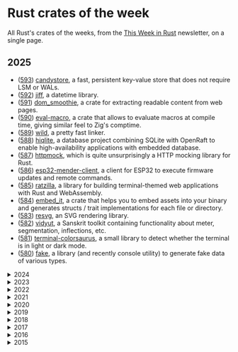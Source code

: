 # Rust crates of the week

All Rust's crates of the weeks, from the [This Week in Rust](https://this-week-in-rust.org) newsletter, on a single page.

## 2025

- ([593](https://this-week-in-rust.org/blog/2025/04/02/this-week-in-rust-593/)) [candystore](https://docs.rs/candystore/latest/candystore/), a fast, persistent key-value store that does not require LSM or WALs.
- ([592](https://this-week-in-rust.org/blog/2025/03/26/this-week-in-rust-592/)) [jiff](https://crates.io/crates/jiff), a datetime library.
- ([591](https://this-week-in-rust.org/blog/2025/03/19/this-week-in-rust-591/)) [dom_smoothie](https://github.com/niklak/dom_smoothie), a crate for extracting readable content from web pages.
- ([590](ht{tps://this-week-in-rust.org/blog/2025/03/12/this-week-in-rust-590/)) [eval-macro](https://crates.io/crates/eval-macro), a crate that allows to evaluate macros at compile time, giving similar feel to Zig's comptime.
- ([589](https://this-week-in-rust.org/blog/2025/03/05/this-week-in-rust-589/)) [wild](https://crates.io/crates/wild-linker), a pretty fast linker.
- ([588](https://this-week-in-rust.org/blog/2025/02/26/this-week-in-rust-588/)) [hiqlite](https://github.com/sebadob/hiqlite/), a database project combining SQLite with OpenRaft to enable high-availability applications with embedded database.
- ([587](https://this-week-in-rust.org/blog/2025/02/19/this-week-in-rust-587/)) [httpmock](https://crates.io/crates/httpmock), which is quite unsurprisingly a HTTP mocking library for Rust.
- ([586](https://this-week-in-rust.org/blog/2025/02/12/this-week-in-rust-586/)) [esp32-mender-client](https://github.com/virust-ai/esp32-mender-client), a client for ESP32 to execute firmware updates and remote commands.
- ([585](https://this-week-in-rust.org/blog/2025/02/05/this-week-in-rust-585/)) [ratzilla](https://github.com/orhun/ratzilla), a library for building terminal-themed web applications with Rust and WebAssembly.
- ([584](https://this-week-in-rust.org/blog/2025/01/29/this-week-in-rust-584/)) [embed_it](https://github.com/riberk/embed_it), a crate that helps you to embed assets into your binary and generates structs / trait implementations for each file or directory.
- ([583](https://this-week-in-rust.org/blog/2025/01/22/this-week-in-rust-583/)) [resvg](https://crates.io/crates/resvg), an SVG rendering library.
- ([582](https://this-week-in-rust.org/blog/2025/01/15/this-week-in-rust-582/)) [vidyut](https://github.com/ambuda-org/vidyut), a Sanskrit toolkit containing functionality about meter, segmentation, inflections, etc.
- ([581](https://this-week-in-rust.org/blog/2025/01/08/this-week-in-rust-581/)) [terminal-colorsaurus](https://crates.io/crates/terminal-colorsaurus), a small library to detect whether the terminal is in light or dark mode.
- ([580](https://this-week-in-rust.org/blog/2025/01/01/this-week-in-rust-580/)) [fake](https://crates.io/crates/fake), a library (and recently console utility) to generate fake data of various types.

<details>
  <summary>2024</summary>
4

- ([579](https://this-week-in-rust.org/blog/2024/12/25/this-week-in-rust-579/)) [OmniLED](https://github.com/llMBQll/OmniLED),  a helper to display things like time or audio volumne on a LED matrix that some peripherials (such as gaming keyboards) have.
- ([578](https://this-week-in-rust.org/blog/2024/12/18/this-week-in-rust-578/)) [cmd_lib](https://crates.io/crates/cmd_lib), a library of command-line macros and utilities to write shell-script like tasks easily in Rust.
- ([577](https://this-week-in-rust.org/blog/2024/12/11/this-week-in-rust-577/)) [include-utils](https://github.com/alekseysidorov/include-utils), a more powerful replacement for the standard library's include_str macro.
- ([576](https://this-week-in-rust.org/blog/2024/12/04/this-week-in-rust-576/)) [augurs](https://github.com/grafana/augurs), a time-series toolkit for Rust with bindings to JS & Python.
- ([575](https://this-week-in-rust.org/blog/2024/11/27/this-week-in-rust-575/)) [postcard](https://docs.rs/postcard), a battle-tested, well-documented `#[no_std]` compatible serializer/deserializer geared towards use in embedded devices.
- ([574](https://this-week-in-rust.org/blog/2024/11/20/this-week-in-rust-574/)) [fixed-slice-vec](https://crates.io/crates/fixed-slice-vec), a no-std dynamic length Vec with runtime-determined maximum capacity backed by a slice.
- ([573](https://this-week-in-rust.org/blog/2024/11/13/this-week-in-rust-573/)) [struct-split](https://github.com/wdanilo/struct-split), a proc macro to implement partial borrows.
- ([572](https://this-week-in-rust.org/blog/2024/11/06/this-week-in-rust-572/)) [wtransport](https://crates.io/crates/wtransport), an implementation of the WebTransport specification, a successor to WebSockets with many additional features. 
- ([571](https://this-week-in-rust.org/blog/2024/10/30/this-week-in-rust-571/)) [tower-http-client](https://github.com/alekseysidorov/tower-http-client), a library of middlewares and various utilities for HTTP-clients.
- ([570](https://this-week-in-rust.org/blog/2024/10/23/this-week-in-rust-570/)) [trait-gen](https://crates.io/crates/trait-gen), an attribute macro to generate the trait implementations for several types without needing custom declarative macros, code repetition, or blanket implementations.
- ([569](https://this-week-in-rust.org/blog/2024/10/16/this-week-in-rust-569/)) [bacon](https://dystroy.org/bacon), a terminal application to run your cargo tasks on change in background.
- ([568](https://this-week-in-rust.org/blog/2024/10/09/this-week-in-rust-568/)) [float8](https://crates.io/crates/float8), an 8-bit float implementation.
- ([567](https://this-week-in-rust.org/blog/2024/10/02/this-week-in-rust-567/)) [binsider](https://binsider.dev/), a terminal UI tool for analyzing binary files.
- ([566](https://this-week-in-rust.org/blog/2024/09/25/this-week-in-rust-566/)) [perpetual](https://github.com/perpetual-ml/perpetual), a self-generalizing gradient boosting implementation.
- ([565](https://this-week-in-rust.org/blog/2024/09/18/this-week-in-rust-565/)) [lepton-jpeg-rust](https://github.com/microsoft/lepton_jpeg_rust), Microsoft's port of Dropbox' lepton space-saving JPEG compressor library to Rust.
- ([564](https://this-week-in-rust.org/blog/2024/09/11/this-week-in-rust-564/)) [cargo-override](https://github.com/eopb/cargo-override/), a cargo plugin for quick overriding of dependencies.
- ([563](https://this-week-in-rust.org/blog/2024/09/04/this-week-in-rust-563/)) [vimania-uri-rs](https://github.com/sysid/vimania-uri-rs), a VIM plugin for file and URI handling.
- ([562](https://this-week-in-rust.org/blog/2024/08/28/this-week-in-rust-562/)) [wtx](https://github.com/c410-f3r/wtx), a batteries-included web application framework.
- ([561](https://this-week-in-rust.org/blog/2024/08/21/this-week-in-rust-561/)) [discret](https://github.com/discretlib/discret), a graphQL-based peer-to-peer implementation library.
- ([560](https://this-week-in-rust.org/blog/2024/08/14/this-week-in-rust-560/)) [rencfs](https://github.com/radumarias/rencfs), a FUSE-based encrypted filesystem for Linux.
- ([559](https://this-week-in-rust.org/blog/2024/08/07/this-week-in-rust-559/)) [WhenFS](https://github.com/lvkv/whenfs), a FUSE filesystem that misuses your google calendar as storage. And yes, your schedule will look as packed as mine once you store one or two files in there.
- ([558](https://this-week-in-rust.org/blog/2024/07/31/this-week-in-rust-558/)) [static-keys](https://crates.io/crates/static-keys),  a nightly-only mechanism to speed up checks of rarely changed features and [bon](https://elastio.github.io/bon/docs/guide/overview), yet another crate to autogenerate builders from functions, methods and structs.
- ([557](https://this-week-in-rust.org/blog/2024/07/24/this-week-in-rust-557/)) [diatomic-waker](https://crates.io/crates/diatomic-waker), a spinlock-less library for async task wakeup.
- ([556](https://this-week-in-rust.org/blog/2024/07/17/this-week-in-rust-556/)) [cargo-wizard](https://github.com/Kobzol/cargo-wizard), a cargo subcommand that applies profile and config templates to your Cargo project to configure it for maximum performance, fast compile times or minimal binary size.
- ([555](https://this-week-in-rust.org/blog/2024/07/10/this-week-in-rust-555/)) [derive_deflty](https://docs.rs/derive-deftly/latest/derive_deftly/), a proc macro to create derive macros from declarative code.
- ([554](https://this-week-in-rust.org/blog/2024/07/03/this-week-in-rust-554/)) [asak](https://github.com/chaosprint/asak), a terminal-based audio recording/playback TUI.
- ([553](https://this-week-in-rust.org/blog/2024/06/26/this-week-in-rust-553/)) [cargo-binstall](https://github.com/cargo-bins/cargo-binstall), a cargo subcommand to install crates from binaries out of their github releases.
- ([552](https://this-week-in-rust.org/blog/2024/06/19/this-week-in-rust-552/)) [yazi](https://yazi-rs.github.io/), a blazing fast terminal file manager based on async I/O.
- ([551](https://this-week-in-rust.org/blog/2024/06/12/this-week-in-rust-551/)) [hydra](https://github.com/dtzxporter/hydra), an actor framework inspired by Erlang/Elixir.
- ([550](https://this-week-in-rust.org/blog/2024/06/05/this-week-in-rust-550/)) [layoutparser-ort](https://docs.rs/layoutparser-ort), a simplified port of LayoutParser for ML-based document layout element detection.
- ([549](https://this-week-in-rust.org/blog/2024/05/29/this-week-in-rust-549/)) [pulso](https://github.com/guapodero/pulso), a simple metrics collector for TCP/IP.
- ([548](https://this-week-in-rust.org/blog/2024/05/22/this-week-in-rust-548/)) [ralertsinua](https://github.com/voiceapiai/ralertsinua), a text user interface for getting information about Russian air raids in Ukraine.
- ([547](https://this-week-in-rust.org/blog/2024/05/15/this-week-in-rust-547/)) [stated-scope-guard](https://crates.io/crates/stated-scope-guard), a library supporting a more flexible RAII pattern for stated resouce management.
- ([546](https://this-week-in-rust.org/blog/2024/05/08/this-week-in-rust-546/)) [derive_more](https://docs.rs/derive_more), for deriving a whole lot of traits. 
- ([545](https://this-week-in-rust.org/blog/2024/05/01/this-week-in-rust-545/)) [efs](https://codeberg.org/RatCornu/efs), a no-std ext2 filesystem implementation with plans to add other file systems in the future. 
- ([544](https://this-week-in-rust.org/blog/2024/04/24/this-week-in-rust-544/)) [scandir](https://crates.io/crates/scandir), a high-performance file tree scanner.
- ([543](https://this-week-in-rust.org/blog/2024/04/17/this-week-in-rust-543/)) [venndb](https://crates.io/crates/venndb), an append-only memory DB whose tables can be build via a derive macro.
- ([542](https://this-week-in-rust.org/blog/2024/04/10/this-week-in-rust-542/)) [archspec-rs](https://github.com/prefix-dev/archspec-rs), a library to track system architecture aspects.
- ([541](https://this-week-in-rust.org/blog/2024/04/03/this-week-in-rust-541/)) [cargo-unfmt](https://crates.io/crates/cargo-unfmt), a formatter that formats your code into block-justified text, which sacrifices some readability for esthetics.
- ([540](https://this-week-in-rust.org/blog/2024/03/27/this-week-in-rust-540/)) [coffee-break](https://github.com/radekvit/coffee_break), the premier crate for those who think Rust compile times are too fast.
- ([539](https://this-week-in-rust.org/blog/2024/03/20/this-week-in-rust-539/)) [heck](https://docs.rs/heck), a `no_std` crate to perform case conversions.
- ([538](https://this-week-in-rust.org/blog/2024/03/13/this-week-in-rust-538/)) [biscotti](https://github.com/LukeMathWalker/biscotti), an opinionated library to deal with HTTP cookies on the server side.
- ([537](https://this-week-in-rust.org/blog/2024/03/06/this-week-in-rust-537/)) [srgn](https://github.com/alexpovel/srgn), a mix of tr, sed, rip-grep and tree-sitter.
- ([536](https://this-week-in-rust.org/blog/2024/02/28/this-week-in-rust-536/)) [web-audio-api-rs](https://github.com/orottier/web-audio-api-rs), a Rust implementation of the Web Audio API for use outside the browser.
- ([535](https://this-week-in-rust.org/blog/2024/02/21/this-week-in-rust-535/)) [kind](https://github.com/wingbackapp/kind/), a helper crate for typed UUIDs.
- ([534](https://this-week-in-rust.org/blog/2024/02/14/this-week-in-rust-534/)) [microflow](https://github.com/matteocarnelos/microflow-rs), a robust and efficient TinyML inference engine for embedded systems.
- ([533](https://this-week-in-rust.org/blog/2024/02/07/this-week-in-rust-533/)) [embedded-cli-rs](https://github.com/funbiscuit/embedded-cli-rs), a library that makes it easy to create CLIs on embedded devices.
- ([532](https://this-week-in-rust.org/blog/2024/01/31/this-week-in-rust-532/)) [Apache Iceberg Rust](https://github.com/apache/iceberg-rust/), a Rust implementation of a table format for huge analytic datasets.
- ([531](https://this-week-in-rust.org/blog/2024/01/24/this-week-in-rust-531/)) [apistos](https://github.com/netwo-io/apistos), an OpenAPI documentation tool.
- ([530](https://this-week-in-rust.org/blog/2024/01/17/this-week-in-rust-530/)) [fish](https://github.com/fish-shell/fish-shell), a friendly interactive shell that used to be written in C++, but was recently rewritten in Rust (though admittedly they'll have to do some work until it hits your distro's repos).
- ([529](https://this-week-in-rust.org/blog/2024/01/10/this-week-in-rust-529/)) [named-sem](https://crates.io/crates/named-sem), a wrapper library for named semaphores on Linux & Windows.
- ([528](https://this-week-in-rust.org/blog/2024/01/03/this-week-in-rust-528/)) [fast_pool](https://crates.io/crates/fast_pool), a fast async pool based on the flume channel crate.
</details>

<details>
  <summary>2023</summary>

- ([527](https://this-week-in-rust.org/blog/2023/12/27/this-week-in-rust-527/)) [rouille](https://crates.io/crates/rouille), a small synchronous web framework.
- ([526](https://this-week-in-rust.org/blog/2023/12/20/this-week-in-rust-526/)) [constcat](https://crates.io/crates/constcat), a `std::concat!`-replacement with support for const variables and expressions.
- ([525](https://this-week-in-rust.org/blog/2023/12/13/this-week-in-rust-525/)) [io-adapters](https://github.com/SUPERCILEX/io-adapters), lets you convert between different writeable APIs (`io` vs. `fmt`).
- ([524](https://this-week-in-rust.org/blog/2023/12/06/this-week-in-rust-524/)) [symbols](https://crates.io/crates/symbols), a utility to quickly create proc-macros to solidify database tables into enums enabling compile time foreign key checks.
- ([523](https://this-week-in-rust.org/blog/2023/11/29/this-week-in-rust-523/)) [tokio-graceful](https://docs.rs/tokio-graceful), a library for graceful shutdown of tokio-based async servers.
- ([522](https://this-week-in-rust.org/blog/2023/11/22/this-week-in-rust-522/)) [rocket](https://rocket.rs/), an opinionated web framework that aims to be really ergonomic while still being fast.
- ([521](https://this-week-in-rust.org/blog/2023/11/15/this-week-in-rust-521/)) [cargo-msrv](https://github.com/foresterre/cargo-msrv), a cargo subcommand to find out the Minimum Supported Rust Version (MSRV) of your crate.
- ([520](https://this-week-in-rust.org/blog/2023/11/08/this-week-in-rust-520/)) [floem](https://github.com/lapce/floem), a native Rust UI library with fine-grained reactivity.
- ([519](https://this-week-in-rust.org/blog/2023/11/01/this-week-in-rust-519/)) [silkenweb](https://crates.io/crates/silkenweb), a library for building web apps with fine-grained reactivity and a clean separation of logic and UI.
- ([518](https://this-week-in-rust.org/blog/2023/10/25/this-week-in-rust-518/)) [cargo-show-asm](https://lib.rs/crates/cargo-show-asm),  a cargo subcommand to show the optimized assembly of any function.
- ([517](https://this-week-in-rust.org/blog/2023/10/18/this-week-in-rust-517/)) [rinf](https://github.com/cunarist/rinf), a library to write Rust in Flutter.
- ([516](https://this-week-in-rust.org/blog/2023/10/11/this-week-in-rust-516/)) [yarer](https://crates.io/crates/yarer), a library and command-line tool to evaluate mathematical expressions.
- ([515](https://this-week-in-rust.org/blog/2023/10/04/this-week-in-rust-515/)) [loole](https://github.com/mahdi-shojaee/loole),  another multiple-producer multiple-consumer channel.
- ([514](https://this-week-in-rust.org/blog/2023/09/27/this-week-in-rust-514/)) [async_fn_traits](https://docs.rs/async_fn_traits), a crate with async function traits to enable using higher ranked trait bounds in async functions.
- ([513](https://this-week-in-rust.org/blog/2023/09/20/this-week-in-rust-513/)) [RustQuant](https://github.com/avhz/RustQuant), a crate for quantitative finance. 
- ([512](https://this-week-in-rust.org/blog/2023/09/13/this-week-in-rust-512/)) [rs-env](https://github.com/sysid/rs-env), a hierarchical environmant variable manager.
- ([511](https://this-week-in-rust.org/blog/2023/09/06/this-week-in-rust-511/)) [str0m](https://github.com/algesten/str0m), a synchronous sans-IO WebRTC implementation.
- ([510](https://this-week-in-rust.org/blog/2023/08/30/this-week-in-rust-510/)) [dprint](https://github.com/dprint/dprint), a fast code formatter that formats Markdown, TypeScript, JavaScript, JSON, TOML and many other types natively via Wasm plugins.
- ([509](https://this-week-in-rust.org/blog/2023/08/23/this-week-in-rust-509/)) [document-features](https://github.com/slint-ui/document-features), to extract documentation for the feature flags from comments in Cargo.toml.
- ([508](https://this-week-in-rust.org/blog/2023/08/16/this-week-in-rust-508/)) [agree](https://crates.io/crates/agree), a command-line tool implementing Shamir's Secret Sharing. 
- ([507](https://this-week-in-rust.org/blog/2023/08/09/this-week-in-rust-507/)) [deep_causality](https://github.com/deepcausality-rs/deep_causality), a hyper-geometric computational causality library.
- ([506](https://this-week-in-rust.org/blog/2023/08/02/this-week-in-rust-506/)) [allocator-api2](https://docs.rs/allocator-api2), a forward-compatibility shim to use the nightly allocator API on stable Rust.
- ([505](https://this-week-in-rust.org/blog/2023/07/26/this-week-in-rust-505/)) [tower-async](https://github.com/plabayo/tower-async), a currently nightly-only async library to build network servers, based on [tower](https://docs.rs/tower).
- ([504](https://this-week-in-rust.org/blog/2023/07/19/this-week-in-rust-504/)) [ratatui](https://docs.rs/ratatui), to build rich terminal user interfaces and dashboards.
- ([503](https://this-week-in-rust.org/blog/2023/07/12/this-week-in-rust-503/)) [dusk](https://dystroy.org/dysk/), a nice `df` like utility to display the fill level of your disks.
- ([502](https://this-week-in-rust.org/blog/2023/07/05/this-week-in-rust-502/)) [rustypaste](https://github.com/orhun/rustypaste), a minimal file upload/pastebin service.
- ([501](https://this-week-in-rust.org/blog/2023/06/28/this-week-in-rust-501/)) [Parsel](https://docs.rs/parsel), an easy to use parser generator.
- ([500](https://this-week-in-rust.org/blog/2023/06/21/this-week-in-rust-500/)) [release-plz](https://github.com/MarcoIeni/release-plz), a crate to automate changelog generation, GitHub/Gitea release tagging, publishing on [crates.io](https://crates.io) and bumping the version.
- ([499](https://this-week-in-rust.org/blog/2023/06/14/this-week-in-rust-499/)) [mailtutan](https://github.com/mailtutan/mailtutan), a simulating SMTP server.
- ([498](https://this-week-in-rust.org/blog/2023/06/07/this-week-in-rust-498/)) [kanata](https://github.com/jtroo/kanata), a keyboard remapper for Linux and Windows. 
- ([497](https://this-week-in-rust.org/blog/2023/05/31/this-week-in-rust-497/)) [progenitor](https://github.com/oxidecomputer/progenitor), an OpenAPI client generator with support for strongly typed mock tests.
- ([496](https://this-week-in-rust.org/blog/2023/05/24/this-week-in-rust-496/)) [whichlang](https://github.com/quickwit-oss/whichlang), a fast no-dependencies OSS natural language detector.
- ([495](https://this-week-in-rust.org/blog/2023/05/17/this-week-in-rust-495/)) [Qdrant](https://github.com/qdrant/qdrant), an open source production ready vector database/similarity search engine written in Rust.
- ([494](https://this-week-in-rust.org/blog/2023/05/10/this-week-in-rust-494/)) [dlhn](https://crates.io/crates/dlhn), a serde-compatible serialization format geared for performance.
- ([493](https://this-week-in-rust.org/blog/2023/05/03/this-week-in-rust-493/)) [script-macro](https://github.com/untitaker/script-macro), an experimental way of writing simple proc-macros inline.
- ([492](https://this-week-in-rust.org/blog/2023/04/26/this-week-in-rust-492/)) [system-deps](https://crates.io/crates/system-deps), a crate that will compile your pkg-config-based dependencies for you.
- ([491](https://this-week-in-rust.org/blog/2023/04/19/this-week-in-rust-491/)) [onlyerror](https://crates.io/crates/onlyerror), a `#[derive(Error)]` macro with support for `no_std` on nightly compilers.
- ([490](https://this-week-in-rust.org/blog/2023/04/12/this-week-in-rust-490/)) [spacedisplay](https://github.com/funbiscuit/spacedisplay-rs), a small terminal app for analyzing used disk space.
- ([489](https://this-week-in-rust.org/blog/2023/04/05/this-week-in-rust-489/)) [keshvar](https://github.com/pouriya/keshvar), a library providing a host of information on every country.
- ([488](https://this-week-in-rust.org/blog/2023/03/29/this-week-in-rust-488/)) [typst](https://github.com/typst/typst), a modern LaTeX replacement.
- ([487](https://this-week-in-rust.org/blog/2023/03/22/this-week-in-rust-487/)) [Speedy2D](https://github.com/QuantumBadger/Speedy2D), offering cross-platform Hardware-accelerated drawing of shapes, images, and text, with an easy to use API.
- ([486](https://this-week-in-rust.org/blog/2023/03/15/this-week-in-rust-486/)) [duplicate](https://docs.rs/duplicate), a proc macro crate for easy parametric code duplication.
- ([485](https://this-week-in-rust.org/blog/2023/03/08/this-week-in-rust-485/)) [man-in-the-middle-proxy](https://github.com/emanuele-em/man-in-the-middle-proxy).
- ([484](https://this-week-in-rust.org/blog/2023/03/01/this-week-in-rust-484/)) [goku](https://github.com/jcaromiq/goku/), a HTTP load tester.
- ([483](https://this-week-in-rust.org/blog/2023/02/22/this-week-in-rust-483/)) [darkbird](https://github.com/Rustixir/darkbird), a high-concurrency real-time in-memory database (darkbird again???? wtf!).
- ([482](https://this-week-in-rust.org/blog/2023/02/15/this-week-in-rust-482/)) [bkmr](https://github.com/sysid/bkmr), a fast CLI bookmark manager and launcher.
- ([481](https://this-week-in-rust.org/blog/2023/02/08/this-week-in-rust-481/)) [envious](https://github.com/TheNeikos/envious), a serde-based deserializer from environment variables.
- ([480](https://this-week-in-rust.org/blog/2023/02/01/this-week-in-rust-480/)) [symphonia](https://lib.rs/crates/symphonia), a collection of pure-Rust audio decoders for many common formats.
- ([479](https://this-week-in-rust.org/blog/2023/01/25/this-week-in-rust-479/)) [darkbird](https://github.com/Rustixir/darkbird), a mnesia-inspired high concurrency, real time, in-memory storage library.
- ([478](https://this-week-in-rust.org/blog/2023/01/18/this-week-in-rust-478/)) [syntactic-for](https://crates.io/crates/syntactic-for), a syntactic "for" loop Rust macro.
- ([477](https://this-week-in-rust.org/blog/2023/01/11/this-week-in-rust-477/)) [schnellru](https://crates.io/crates/schnellru), contains a fast and flexible LRU map.
- ([476](https://this-week-in-rust.org/blog/2023/01/04/this-week-in-rust-476/)) [Sniffnet](https://github.com/GyulyVGC/sniffnet), a cross-platform GUI application to analyze your network traffic.
</details>

<details>
  <summary>2022</summary>

- ([475](https://this-week-in-rust.org/blog/2022/12/28/this-week-in-rust-475/)) [scraper](https://crates.io/crates/scraper), a crate for HTML parsing and querying with CSS selectors.
- ([474](https://this-week-in-rust.org/blog/2022/12/21/this-week-in-rust-474/)) [dhat](https://docs.rs/dhat), a crate providing DHAT-like allocation profiling capabilities.
- ([473](https://this-week-in-rust.org/blog/2022/12/14/this-week-in-rust-473/)) [lazy_format](https://docs.rs/lazy_format), a lazy version of format! for more efficient composed string formatting operations.
- ([472](https://this-week-in-rust.org/blog/2022/12/07/this-week-in-rust-472/)) [zeroize](https://crates.io/crates/zeroize), to securely clear secrets from memory either manually or on drop, with both methods for your types being but one `#[derive]` away.
- ([471](https://this-week-in-rust.org/blog/2022/11/30/this-week-in-rust-471/)) [code-radio-cli](https://github.com/JasonWei512/code-radio-cli), a command line interface for listening to freeCodeCamp's Code Radio music stream.
- ([470](https://this-week-in-rust.org/blog/2022/11/23/this-week-in-rust-470/)) [graph](https://crates.io/crates/graph), a collection of high-performance graph algorithms.
- ([469](https://this-week-in-rust.org/blog/2022/11/16/this-week-in-rust-469/)) [lngcnv](https://crates.io/crates/lngcnv), a linguistic command line tool.
- ([468](https://this-week-in-rust.org/blog/2022/11/09/this-week-in-rust-468/)) [enum_delegate](https://crates.io/crates/enum_delegate), a crate to replace dynamic dispatch with enum dispatch.
- ([467](https://this-week-in-rust.org/blog/2022/11/02/this-week-in-rust-467/)) [type_description](https://crates.io/crates/type_description), to make types discoverable for users by explaining them in a way that a user can understand without knowing implementation details.
- ([466](https://this-week-in-rust.org/blog/2022/10/26/this-week-in-rust-466/)) [humantime](https://lib.rs/crates/humantime), a parser and formatter for `std::time::{Duration, SystemTime}`.
- ([465](https://this-week-in-rust.org/blog/2022/10/19/this-week-in-rust-465/)) [HyperQueue](https://github.com/It4innovations/hyperqueue), a runtime for ergonomic execution of programs on a distributed cluster.
- ([464](https://this-week-in-rust.org/blog/2022/10/12/this-week-in-rust-464/)) [pci-driver](https://crates.io/crates/pci-driver), to develop user-space PCI(e) linux drivers.
- ([463](https://this-week-in-rust.org/blog/2022/10/05/this-week-in-rust-463/)) [humansize](https://lib.rs/crates/humansize), a size formatting crate.
- ([462](https://this-week-in-rust.org/blog/2022/09/28/this-week-in-rust-462/)) [serde-transcode](https://docs.rs/serde-transcode), to efficiently convert between various serde-supporting formats.
- ([461](https://this-week-in-rust.org/blog/2022/09/21/this-week-in-rust-461/)) [match_deref](https://crates.io/crates/match_deref), a macro crate to implement deref patterns on stable Rust.
- ([460](https://this-week-in-rust.org/blog/2022/09/14/this-week-in-rust-460/)) [bstr](https://lib.rs/crates/bstr), a fast and featureful byte-string library.
- ([459](https://this-week-in-rust.org/blog/2022/09/07/this-week-in-rust-459/)) [sql-query-builder](https://crates.io/crates/sql_query_builder), a library to write SQL queries in a simple and composable way.
- ([458](https://this-week-in-rust.org/blog/2022/08/31/this-week-in-rust-458/)) [bytehound](https://github.com/koute/bytehound), a memory profiler for Rust.
- ([457](https://this-week-in-rust.org/blog/2022/08/24/this-week-in-rust-457/)) [sass-embedded](https://crates.io/crates/sass-embedded), a library to communicate with Embedded Dart Sass.
- ([456](https://this-week-in-rust.org/blog/2022/08/17/this-week-in-rust-456/)) [cargo-pgo](https://github.com/Kobzol/cargo-pgo), a cargo subcommand to compile your code with profile-guided optimization and [BOLT](https://github.com/llvm/llvm-project/tree/main/bolt#readme) for good measure.
- ([455](https://this-week-in-rust.org/blog/2022/08/10/this-week-in-rust-455/)) [fang](https://github.com/ayrat555/fang), an async background processing crate.
- ([454](https://this-week-in-rust.org/blog/2022/08/03/this-week-in-rust-454/)) [lending-iterator](https://lib.rs/crates/lending-iterator), a type similar to `std::iter::Iterator`, but with some type trickery that allows it to `.windows_mut(_)` safely.
- ([453](https://this-week-in-rust.org/blog/2022/07/27/this-week-in-rust-453/)) [cargo-semver-checks](https://crates.io/crates/cargo-semver-checks), a CI-friendly tool to check your library's API.
- ([452](https://this-week-in-rust.org/blog/2022/07/20/this-week-in-rust-452/)) [bnum](https://crates.io/crates/bnum), a library of arbitrarily sized fixed-size numerals.
- ([451](https://this-week-in-rust.org/blog/2022/07/13/this-week-in-rust-451/)) [shame](https://github.com/RayMarch/shame), a shader EDSL for writing render and compute pipelines. 
- ([450](https://this-week-in-rust.org/blog/2022/07/06/this-week-in-rust-450/)) [coprosize](https://crates.io/crates/coprosize), a program to aiding the study of dinosaur dung.
- ([449](https://this-week-in-rust.org/blog/2022/06/29/this-week-in-rust-449/)) [cap-std](https://github.com/bytecodealliance/cap-std), a std-replacement that introduces capabilities to facilitate defense-in-depth sandboxing.
- ([448](https://this-week-in-rust.org/blog/2022/06/22/this-week-in-rust-448/)) [error_stack](https://docs.rs/error-stack/latest/error_stack/), a currently nightly-only error handling library that optimizes for ease of use while allowing to add arbitrary context data to errors..
- ([447](https://this-week-in-rust.org/blog/2022/06/15/this-week-in-rust-447/)) [dxf-rs](https://github.com/IxMilia/dxf-rs), a library to parse AutoCAD files.
- ([446](https://this-week-in-rust.org/blog/2022/06/08/this-week-in-rust-446/)) [osmpbf](https://lib.rs/crates/osmpbf), an OpenStreetMap pbf-file reader.
- ([445](https://this-week-in-rust.org/blog/2022/06/01/this-week-in-rust-445/)) [pgfplots](https://github.com/DJDuque/pgfplots), a crate to generate publication-quality figures (with or without LaTeX).
- ([444](https://this-week-in-rust.org/blog/2022/05/25/this-week-in-rust-444/)) [rustdoc-types](https://docs.rs/rustdoc-types), a crate with types to deserialize Rustdoc's JSON output.
- ([443](https://this-week-in-rust.org/blog/2022/05/18/this-week-in-rust-443/)) [cargo-supply-chain](https://crates.io/crates/cargo-supply-chain), a cargo subcommand to gather author, contributor and publisher data on crates in your dependency graph.
- ([442](https://this-week-in-rust.org/blog/2022/05/11/this-week-in-rust-442/)) [enum_dispatch](https://crates.io/crates/enum_dispatch), a proc-macro-attribute to replace dynamic dispatch with enum dispatch to gain performance.
- ([441](https://this-week-in-rust.org/blog/2022/05/04/this-week-in-rust-441/)) [shuttle](https://shuttle.rs/), a declarative deployment solution for and at your service.
- ([440](https://this-week-in-rust.org/blog/2022/04/27/this-week-in-rust-440/)) [czkawka](https://github.com/qarmin/czkawka), a GTK-based duplicate finder.
- ([439](https://this-week-in-rust.org/blog/2022/04/20/this-week-in-rust-439/)) [ttrpc](https://github.com/containerd/ttrpc-rust), a GRPC-like protocol implementation for memory-constrained environments.
- ([438](https://this-week-in-rust.org/blog/2022/04/13/this-week-in-rust-438/)) [hifitime](https://github.com/nyx-space/hifitime), a high fidelity time management library.
- ([437](https://this-week-in-rust.org/blog/2022/04/06/this-week-in-rust-437/)) [bet](https://github.com/Canop/bet), a library of binary expression trees.
- ([436](https://this-week-in-rust.org/blog/2022/03/30/this-week-in-rust-436/)) [lapce](https://lapce.dev/), a lightning-fast powerful code editor.
- ([435](https://this-week-in-rust.org/blog/2022/03/23/this-week-in-rust-435/)) [heph](https://docs.rs/heph), an event-driven, non-blocking I/O, share-nothing actor framework.
- ([434](https://this-week-in-rust.org/blog/2022/03/16/this-week-in-rust-434/)) [noline](https://crates.io/crates/noline), a small no-std compatible readline-like line editor.
- ([433](https://this-week-in-rust.org/blog/2022/03/09/this-week-in-rust-433/)) [cfb](https://crates.io/crates/cfb) to read/write Compound File Binary (structured storage) files.
- ([432](https://this-week-in-rust.org/blog/2022/03/02/this-week-in-rust-432/)) [prae](https://github.com/teenjuna/prae), a crate with macros to define types with inbuilt invariants.
- ([431](https://this-week-in-rust.org/blog/2022/02/23/this-week-in-rust-431/)) [cargo-nextest](https://nexte.st/), a fast test runner.
- ([430](https://this-week-in-rust.org/blog/2022/02/16/this-week-in-rust-430/)) [assay](https://lib.rs/crates/assay), a test macro that puts each test in its own process and filesystem. 
- ([429](https://this-week-in-rust.org/blog/2022/02/09/this-week-in-rust-429/)) [document-features](https://crates.io/crates/document-features), a small proc macro to parse your `Cargo.toml` and generate docs for your features.
- ([428](https://this-week-in-rust.org/blog/2022/02/02/this-week-in-rust-428/)) [update-informer](https://github.com/mgrachev/update-informer), a library to embed an update check into your CLI project and [blake3](https://crates.io/crates/blake3), a fast cryptographic hash function.
- ([427](https://this-week-in-rust.org/blog/2022/01/26/this-week-in-rust-427/)) [html5gum](https://github.com/untitaker/html5gum), a WHATWG HTML spec-compliant HTML5 tokenizer.
- ([426](https://this-week-in-rust.org/blog/2022/01/19/this-week-in-rust-426/)) [cargo-release](https://crates.io/crates/cargo-release), a cargo subcommand that makes every crate release a breeze.
- ([425](https://this-week-in-rust.org/blog/2022/01/12/this-week-in-rust-425/)) [rustix](https://github.com/bytecodealliance/rustix), with safe bindings to POSIX-ish syscalls.
- ([424](https://this-week-in-rust.org/blog/2022/01/05/this-week-in-rust-424/)) [fltk-rs](https://crates.io/crates/fltk), with bindings to the [FLTK](https://github.com/fltk/fltk) GUI toolkit.
</details>

<details>
  <summary>2021</summary>
  
  
- ([423](https://this-week-in-rust.org/blog/2021/12/29/this-week-in-rust-423/)) [zoxide](https://github.com/ajeetdsouza/zoxide), a smarter `cd` command.
- ([422](https://this-week-in-rust.org/blog/2021/12/22/this-week-in-rust-422/)) [kajiya](https://github.com/EmbarkStudios/kajiya), an experimental real-time global illumination renderer made with Rust and Vulkan.
- ([421](https://this-week-in-rust.org/blog/2021/12/15/this-week-in-rust-421/)) [efg](https://crates.io/crates/efg), a proc macro to allow boolean expression like syntax for `#[cfg]`s.
- ([420](https://this-week-in-rust.org/blog/2021/12/08/this-week-in-rust-420/)) [tap](https://crates.io/crates/tap), a library with extension traits to provide suffix-position pipeline behavior.
- ([419](https://this-week-in-rust.org/blog/2021/12/01/this-week-in-rust-419/)) [poem-openapi](https://crates.io/crates/poem-openapi), a framework to implement OpenAPI services.
- ([418](https://this-week-in-rust.org/blog/2021/11/24/this-week-in-rust-418/)) [rustc_codegen_nvvm](https://crates.io/crates/rustc_codegen_nvvm), a rustc codegen backend that targets NVIDIA's libnvvm CUDA library.
- ([417](https://this-week-in-rust.org/blog/2021/11/17/this-week-in-rust-417/)) [starship](https://github.com/starship/starship), a fast featureful customizable UNIX terminal prompt.
- ([416](https://this-week-in-rust.org/blog/2021/11/10/this-week-in-rust-416/)) [chumsky](https://github.com/zesterer/chumsky), a friendly parser combinator crate.
- ([415](https://this-week-in-rust.org/blog/2021/11/03/this-week-in-rust-415/)) [roogle](https://github.com/hkmatsumoto/roogle), a type-based Rust API search engine inspired by Haskell's Hoogle.
- ([414](https://this-week-in-rust.org/blog/2021/10/27/this-week-in-rust-414/)) [cargo-crev](https://web.crev.dev/rust-reviews/), a tool to distribute security review of the crates we all depend on.
- ([413](https://this-week-in-rust.org/blog/2021/10/20/this-week-in-rust-413/)) [serde_with](https://docs.rs/serde_with), helper macros to ease implementing serde traits for your types.
- ([412](https://this-week-in-rust.org/blog/2021/10/13/this-week-in-rust-412/)) [flutter_rust_bridge](https://github.com/fzyzcjy/flutter_rust_bridge), a memory-safe binding generator for Flutter/Dart ↔ Rust.
- ([411](https://this-week-in-rust.org/blog/2021/10/06/this-week-in-rust-411/)) [pubgrub](https://crates.io/crates/pubgrub), a Rust implementation of the state of the art version solving algorithm.
- ([410](https://this-week-in-rust.org/blog/2021/09/29/this-week-in-rust-410/)) [miette](https://crates.io/crates/miette), a library for error handling that is beautiful both in code and output.
- ([409](https://this-week-in-rust.org/blog/2021/09/22/this-week-in-rust-409/)) [flowistry](https://github.com/willcrichton/flowistry), a VS code extension to visualize data flow in Rust code.
- ([408](https://this-week-in-rust.org/blog/2021/09/15/this-week-in-rust-408/)) [qcell](https://github.com/uazu/qcell), with a type that works like a compile-time `RefCell`. 
- ([407](https://this-week-in-rust.org/blog/2021/09/08/this-week-in-rust-407/)) [gradient](https://github.com/mazznoer/gradient-rs), a command line tool to extract gradients from SVG, display and manipulate them.
- ([406](https://this-week-in-rust.org/blog/2021/09/01/this-week-in-rust-406/)) [cargo-llvm-cov](https://github.com/taiki-e/cargo-llvm-cov), a cargo subcommand for LLVM-based code coverage.
- ([405](https://this-week-in-rust.org/blog/2021/08/25/this-week-in-rust-405/)) [kube-leader-election](https://github.com/hendrikmaus/kube-leader-election), a crate to implement leader election for Kubernetes workloads.
- ([404](https://this-week-in-rust.org/blog/2021/08/18/this-week-in-rust-404/)) [synth](https://github.com/getsynth/synth), a declarative test data generator written in Rust.
- ([403](https://this-week-in-rust.org/blog/2021/08/10/this-week-in-rust-403/)) [ockam](https://crates.io/crates/ockam), a crate to implement transport-agnostic end-to-end encryption for the rest of us.
- ([402](https://this-week-in-rust.org/blog/2021/08/04/this-week-in-rust-402/)) [sycamore](https://crates.io/crates/sycamore), for making web applications using WebAssembly. 
- ([401](https://this-week-in-rust.org/blog/2021/07/28/this-week-in-rust-401/)) [loadstone](https://crates.io/crates/loadstone), a bare-metal bootloader for embedded systems.
- ([400](https://this-week-in-rust.org/blog/2021/07/21/this-week-in-rust-400/)) [dylint](https://github.com/trailofbits/dylint), a tool for running Rust lints from dynamic libraries. 
- ([399](https://this-week-in-rust.org/blog/2021/07/14/this-week-in-rust-399/)) [endbasic](https://www.endbasic.dev/), an emulator friendly DOS / BASIC environment running on small hardware and the web.
- ([398](https://this-week-in-rust.org/blog/2021/07/07/this-week-in-rust-398/)) [css-inline](https://github.com/Stranger6667/css-inline), to inline CSS into `style` tags.
- ([397](https://this-week-in-rust.org/blog/2021/06/30/this-week-in-rust-397/)) [hypergraph](https://github.com/yamafaktory/hypergraph), graph data structure implementation where edges can join arbitrary numbers of vertices.
- ([396](https://this-week-in-rust.org/blog/2021/06/23/this-week-in-rust-396/)) [serde-encrypt](https://github.com/laysakura/serde-encrypt), adds encryption to all `Serialize` impls.
- ([395](https://this-week-in-rust.org/blog/2021/06/16/this-week-in-rust-395/)) 1) [nativeshell](https://github.com/nativeshell/nativeshell) gets you a Flutter app in Rust, 2) [static-rc](https://github.com/matthieu-m/static-rc) is a compile-time reference-counted smart pointer.
- ([394](https://this-week-in-rust.org/blog/2021/06/09/this-week-in-rust-394/)) [cargo-sort](https://github.com/DevinR528/cargo-sort), a cargo subcommand to sort your `Cargo.toml`'s dependencies and workspace members.
- ([393](https://this-week-in-rust.org/blog/2021/06/02/this-week-in-rust-393/)) [rustc-codegen-gcc](https://github.com/antoyo/rustc_codegen_gcc), a drop-in replacement for the LLVM-based rust compiler backend targetting GCC.
- ([392](https://this-week-in-rust.org/blog/2021/05/26/this-week-in-rust-392/)) [typed-index-collections](https://github.com/zheland/typed-index-collections), lets you make Vecs with custom-typed indices.
- ([391](https://this-week-in-rust.org/blog/2021/05/19/this-week-in-rust-391/)) [arraygen](https://docs.rs/arraygen), a derive proc macro to generate arrays from structs.
- ([390](https://this-week-in-rust.org/blog/2021/05/12/this-week-in-rust-390/)) [tokio-console](https://github.com/tokio-rs/console), a "top"-like utility to view your tasks run.
- ([389](https://this-week-in-rust.org/blog/2021/05/05/this-week-in-rust-389/)) [display_utils](https://docs.rs/display_utils), a library with `Display`able structs to make string manipulation easier.
- ([388](https://this-week-in-rust.org/blog/2021/04/28/this-week-in-rust-388/)) [cargo-rr](https://github.com/danielzfranklin/cargo-rr), a cargo subcommand to use the time-traveling rr debugger on our code.
- ([387](https://this-week-in-rust.org/blog/2021/04/21/this-week-in-rust-387/)) [deltoid](https://github.com/jjpe/deltoid), for delta-compressing Rust data structures.
- ([386](https://this-week-in-rust.org/blog/2021/04/14/this-week-in-rust-386/)) [dipa](https://docs.rs/dipa), to derive delta-encoding for Rust data structure.
- ([385](https://this-week-in-rust.org/blog/2021/04/07/this-week-in-rust-385/)) [rs_pbrt](https://crates.io/crates/rs_pbrt), a counterpart to the [PBRT](http://www.pbrt.org/) book's (3rd edition) C++ code.
- ([384](https://this-week-in-rust.org/blog/2021/03/31/this-week-in-rust-384/)) [tide-acme](https://github.com/http-rs/tide-acme), for automatic HTTPS certificaion using Let's Encrypt for [Tide](https://crates.io/crates/tide).
- ([383](https://this-week-in-rust.org/blog/2021/03/24/this-week-in-rust-383/)) [egg](https://egraphs-good.github.io/), a project using e-graphs to provide a new way to build program optimizers and synthesizers.
- ([382](https://this-week-in-rust.org/blog/2021/03/17/this-week-in-rust-382/)) [ibig](https://github.com/tczajka/ibig-rs), fast big integers.
- ([381](https://this-week-in-rust.org/blog/2021/03/10/this-week-in-rust-381/)) [sorceress](https://crates.io/crates/sorceress), a Rust environment for sound synthesis and algorithmic composition.
- ([380](https://this-week-in-rust.org/blog/2021/03/03/this-week-in-rust-380/)) [camino](https://crates.io/crates/camino), a library with UTF-8 coded paths mimicking `std::os::Path`'s API.
- ([379](https://this-week-in-rust.org/blog/2021/02/24/this-week-in-rust-379/)) [lever](https://crates.io/crates/lever), a library for writing transactional systems.
- ([378](https://this-week-in-rust.org/blog/2021/02/17/this-week-in-rust-378/)) [firestorm](https://crates.io/crates/firestorm), fast intrusive flamegraph profiling.
- ([377](https://this-week-in-rust.org/blog/2021/02/10/this-week-in-rust-377/)) [thread_io](https://crates.io/crates/thread_io), makes disk IO in a background thread easy and elegant.
- ([376](https://this-week-in-rust.org/blog/2021/02/03/this-week-in-rust-376/)) [fancy-regex](https://github.com/fancy-regex/fancy-regex), a regex implementation using regex for speed and backtracking for fancy features.
- ([375](https://this-week-in-rust.org/blog/2021/01/27/this-week-in-rust-375/)) [aquamarine](https://github.com/mersinvald/aquamarine), inline diagrams for rustdocs.
- ([374](https://this-week-in-rust.org/blog/2021/01/20/this-week-in-rust-374/)) [dotenv-linter](https://github.com/dotenv-linter/dotenv-linter), a lightning fast linter for `.env` files.
- ([373](https://this-week-in-rust.org/blog/2021/01/13/this-week-in-rust-373/)) [fast-float](https://github.com/aldanor/fast-float-rust), provides methods to 
parse floats really fast. 
- ([372](https://this-week-in-rust.org/blog/2021/01/06/this-week-in-rust-372/)) [nom-supreme](https://crates.io/crates/nom-supreme), utilities for nom parsers, especially for great parse error handling.
</details>

<details>
  <summary>2020</summary>
  
  
- ([371](https://this-week-in-rust.org/blog/2020/12/30/this-week-in-rust-371/)) [autograd](https://github.com/raskr/rust-autograd), a library of differentiable operations and tensors for machine learning applications.
- ([370](https://this-week-in-rust.org/blog/2020/12/23/this-week-in-rust-370/)) [RustFFT](https://github.com/ejmahler/RustFFT), a mixed-radix FFT implementation.
- ([369](https://this-week-in-rust.org/blog/2020/12/16/this-week-in-rust-369/)) [thermite](https://github.com/raygon-renderer/thermite), a SIMD struct-of-arrays-algorithms library.
- ([368](https://this-week-in-rust.org/blog/2020/12/09/this-week-in-rust-368/)) [breadx](https://github.com/not-a-seagull/breadx), a X-windows protocol implementation in 100% safe and mutex-free Rust. 
- ([367](https://this-week-in-rust.org/blog/2020/12/02/this-week-in-rust-367/)) [kira](https://github.com/tesselode/kira), a library for expressive game audio with many bells and whistles.
- ([366](https://this-week-in-rust.org/blog/2020/11/25/this-week-in-rust-366/)) [cargo-intraconv](https://crates.io/crates/cargo-intraconv), a cargo subcommand to convert links in rust documentation to the newly stable intra-doc-links format.
- ([365](https://this-week-in-rust.org/blog/2020/11/18/this-week-in-rust-365/)) [lingua](https://github.com/pemistahl/lingua-rs), a ngrams-based natural language detector.
- ([364](https://this-week-in-rust.org/blog/2020/11/11/this-week-in-rust-364/)) [postfix-macros](https://github.com/est31/postfix-macros), a clever hack to allow postfix macros in stable Rust.
- ([363](https://this-week-in-rust.org/blog/2020/11/04/this-week-in-rust-363/)) [tract](https://github.com/sonos/tract) from Sonos, a neural network inference library, written purely in Rust for models in ONNX, NNEF and TF formats.
- ([362](https://this-week-in-rust.org/blog/2020/10/28/this-week-in-rust-362/)) [rust-gpu](https://github.com/EmbarkStudios/rust-gpu) from Embark Studios, a system to compile Rust code into Vulkan graphics shaders (with other shader types to follow.
- ([361](https://this-week-in-rust.org/blog/2020/10/21/this-week-in-rust-361/)) [icu4x](https://github.com/unicode-org/icu4x), the Unicode Consortium's official crate for dealing with i18n in resource constrained environments.
- ([360](https://this-week-in-rust.org/blog/2020/10/14/this-week-in-rust-360/)) [paste](https://crates.io/crates/paste), a macro to concatenate identifiers (which would otherwise be nightly only).
- ([359](https://this-week-in-rust.org/blog/2020/10/07/this-week-in-rust-359/)) [uniffi](https://github.com/mozilla/uniffi-rs), a unified ffi binding generator for Rust.
- ([358](https://this-week-in-rust.org/blog/2020/09/30/this-week-in-rust-358/)) [fs-err](https://crates.io/crates/fs-err), a library to make filesystem errors usable.
- ([357](https://this-week-in-rust.org/blog/2020/09/23/this-week-in-rust-357/)) [cargo-about](https://crates.io/crates/cargo-about), a handy cargo subcommand to list the dependencies and their licenses!
- ([356](https://this-week-in-rust.org/blog/2020/09/16/this-week-in-rust-356/)) [gitoxide](https://github.com/Byron/gitoxide), an idiomatic, modern, lean, fast, safe & pure Rust implementation of git.
- ([355](https://this-week-in-rust.org/blog/2020/09/09/this-week-in-rust-355/)) [serde-query](https://github.com/pandaman64/serde-query/), an efficient query language for Serde.
- ([354](https://this-week-in-rust.org/blog/2020/09/04/this-week-in-rust-354/)) [GlueSQL](https://github.com/gluesql/gluesql), a SQL database engine written in Rust with WebAssembly support.
- ([353](https://this-week-in-rust.org/blog/2020/08/26/this-week-in-rust-353/)) [pdf](https://github.com/pdf-rs/pdf), a crate for reading PDF files.
- ([352](https://this-week-in-rust.org/blog/2020/08/18/this-week-in-rust-352/)) [cargo-c](https://github.com/lu-zero/cargo-c), a cargo subcommand to build and install C-ABI compatibile dynamic and static libraries.
- ([351](https://this-week-in-rust.org/blog/2020/08/11/this-week-in-rust-351/)) [bevy](https://crates.io/crates/bevy), a very capable yet simple game engine.
- ([350](https://this-week-in-rust.org/blog/2020/08/04/this-week-in-rust-350/)) [partial-io](https://lib.rs/crates/partial-io), a set of helpers to test partial, interrupted and would-block I/O operations.
- ([349](https://this-week-in-rust.org/blog/2020/07/28/this-week-in-rust-349/)) [polyfuse](https://github.com/ubnt-intrepid/polyfuse), a library for writing FUSE file systems using async code.
- ([348](https://this-week-in-rust.org/blog/2020/07/21/this-week-in-rust-348/)) [pre](https://github.com/aticu/pre), a library for declaring and checking the assurance of precondition, useful for unsafe functions.
- ([347](https://this-week-in-rust.org/blog/2020/07/14/this-week-in-rust-347/)) [nnnoiseless](https://jneem.github.io/nnnoiseless), a filter for audio noise removal ported from C.
- ([346](https://this-week-in-rust.org/blog/2020/07/08/this-week-in-rust-346/)) [suckit](https://github.com/skallwar/suckit), a tool to recursively download a website.
- ([345](https://this-week-in-rust.org/blog/2020/06/30/this-week-in-rust-345/)) [print_bytes](https://crates.io/crates/print_bytes), a library to print arbitrary bytes to a stream as losslessly as possible.
- ([344](https://this-week-in-rust.org/blog/2020/06/23/this-week-in-rust-344/)) [diskonaut](https://github.com/imsnif/diskonaut), a disk usage explorer.
- ([343](https://this-week-in-rust.org/blog/2020/06/16/this-week-in-rust-343/)) [safer-ffi](https://github.com/getditto/safer_ffi), a library to help write safe FFI code.
- ([342](https://this-week-in-rust.org/blog/2020/06/10/this-week-in-rust-342/)) [cargo-spellcheck](https://github.com/drahnr/cargo-spellcheck), a cargo subcommand to spell-check your docs.
- ([341](https://this-week-in-rust.org/blog/2020/06/02/this-week-in-rust-341/)) [jql](https://github.com/yamafaktory/jql), a JSON Query Language CLI tool.
- ([340](https://this-week-in-rust.org/blog/2020/05/27/this-week-in-rust-340/)) [cargo-asm](https://github.com/gnzlbg/cargo-asm), a cargo subcommand to show the resulting assembly of a function. Useful for performance work.
- ([339](https://this-week-in-rust.org/blog/2020/05/19/this-week-in-rust-339/)) [apply](https://crates.io/crates/apply), for chaining free functions into method call chains.
- ([338](https://this-week-in-rust.org/blog/2020/05/12/this-week-in-rust-338/)) [cargo-workspaces](https://github.com/pksunkara/cargo-workspaces), a cargo subcommand to manage your cargo workspace.
- ([337](https://this-week-in-rust.org/blog/2020/05/05/this-week-in-rust-337/)) [winrt](https://github.com/microsoft/winrt-rs), Microsoft's Rust/WinRT language projection.
- ([336](https://this-week-in-rust.org/blog/2020/04/29/this-week-in-rust-336/)) [coercible_errors](https://crates.io/crates/coercible_errors), a library that allows generic trait implementations to omit the size cost of `Result::Err` if errors never happen.
- ([335](https://this-week-in-rust.org/blog/2020/04/21/this-week-in-rust-335/)) [regex2fat](https://github.com/8051Enthusiast/regex2fat), a program to convert a regular expression into a decidedly nonstandard FAT32 file system. Funny.
- ([334](https://this-week-in-rust.org/blog/2020/04/14/this-week-in-rust-334/)) [sudo](https://crates.io/crates/sudo), a library to let your program run as root.
- ([333](https://this-week-in-rust.org/blog/2020/04/07/this-week-in-rust-333/)) [explaine.rs](https://github.com/jrvidal/explaine.rs), an interactive Rust syntax playground.
- ([332](https://this-week-in-rust.org/blog/2020/03/31/this-week-in-rust-332/)) [async-recursion](https://github.com/dcchut/async-recursion), a macro to allow recursion in async functions.
- ([331](https://this-week-in-rust.org/blog/2020/03/24/this-week-in-rust-331/)) [flume](https://github.com/zesterer/flume), a fast multi-producer single-consumer channel.
- ([330](https://this-week-in-rust.org/blog/2020/03/17/this-week-in-rust-330/)) [beef](https://github.com/maciejhirsz/beef), an alternative memory-compact Clone on Write (CoW) implementation.
- ([329](https://this-week-in-rust.org/blog/2020/03/10/this-week-in-rust-329/)) [plotly](https://github.com/igiagkiozis/plotly), a plotly.js-backed plotting library.
- ([328](https://this-week-in-rust.org/blog/2020/03/03/this-week-in-rust-328/)) [tokenizers](https://github.com/huggingface/tokenizers), Python & NodeJS bindings for fast text tokenization for machine learning.
- ([327](https://this-week-in-rust.org/blog/2020/02/25/this-week-in-rust-327/)) [wundergraph](https://crates.io/crates/wundergraph), a GraphQL interface library, and [kibi](https://github.com/ilai-deutel/kibi), a text editor in thousand lines of Rust.
- ([326](https://this-week-in-rust.org/blog/2020/02/18/this-week-in-rust-326/)) [pointer-utils](https://github.com/CAD97/pointer-utils), for working with pointers, and [jlrs](https://github.com/Taaitaaiger/jlrs),  to call [Julia](https://julialang.org/) from Rust.
- ([325](https://this-week-in-rust.org/blog/2020/02/11/this-week-in-rust-325/)) [argh](https://github.com/google/argh), a small opinionated argument parsing library for Rust.
- ([324](https://this-week-in-rust.org/blog/2020/02/04/this-week-in-rust-324/)) [faux](https://github.com/nrxus/faux), a trait-less mocking library for Rust.
- ([323](https://this-week-in-rust.org/blog/2020/01/28/this-week-in-rust-323/)) [test-case](https://crates.io/crates/test-case), a framework for parameterized testing.
- ([322](https://this-week-in-rust.org/blog/2020/01/21/this-week-in-rust-322/)) [fasteval](https://crates.io/crates/fasteval), for fast and safe evaluation of algebraic expressions.
- ([321](https://this-week-in-rust.org/blog/2020/01/14/this-week-in-rust-321/)) [cxx](https://github.com/dtolnay/cxx), to build a C++ FFI safely by taking care of both sides.
- ([320](https://this-week-in-rust.org/blog/2020/01/07/this-week-in-rust-320/)) [sqlx](https://crates.io/crates/sqlx), a modern SQL client library.
</details>

<details>
  <summary>2019</summary>
  
  
- ([319](https://this-week-in-rust.org/blog/2019/12/31/this-week-in-rust-319/)) [attohttpc](https://crates.io/crates/attohttpc), a tiny synchronous HTTP client library.
- ([318](https://this-week-in-rust.org/blog/2019/12/24/this-week-in-rust-318/)) [bstr](https://github.com/o0Ignition0o/cargo-scout), a cargo subcommand to run clippy on only the changed code in your crate (following git diff).
- ([317](https://this-week-in-rust.org/blog/2019/12/17/this-week-in-rust-317/)) [bstr](https://github.com/BurntSushi/bstr), a string type for Rust that is not required to be valid UTF-8.
- ([316](https://this-week-in-rust.org/blog/2019/12/10/this-week-in-rust-316/)) [StaticVec](https://github.com/slightlyoutofphase/staticvec), a nightly-only const-generics-backed fixed size vec crate.
- ([315](https://this-week-in-rust.org/blog/2019/12/03/this-week-in-rust-315/)) [joinery](https://docs.rs/joinery), a library for generic string joining.
- ([314](https://this-week-in-rust.org/blog/2019/11/26/this-week-in-rust-314/)) [rerast](https://github.com/google/rerast), a rule-based Rust code transformation tool.
- ([313](https://this-week-in-rust.org/blog/2019/11/19/this-week-in-rust-313/)) [wasmtime](https://github.com/bytecodealliance/wasmtime), a standalone JIT-style runtime for WebAssembly.
- ([312](https://this-week-in-rust.org/blog/2019/11/12/this-week-in-rust-312/)) 1) [accurate](https://crates.io/crates/accurate), accumulator types for more accurate (or even provably correct) sum and dot product of floating-point numbers. 2) [transfer](https://github.com/dureuill/transfer), a crate to transfer values between pinned instances. 3) [genawaiter](https://github.com/whatisaphone/genawaiter), a crate to allow generators on stable Rust. a procedural derive macro to implement `Display` by string-interpolating the doc comment.
- ([311](https://this-week-in-rust.org/blog/2019/11/05/this-week-in-rust-311/)) [displaydoc](https://github.com/yaahc/displaydoc), a procedural derive macro to implement `Display` by string-interpolating the doc comment.
- ([309](https://this-week-in-rust.org/blog/2019/10/22/this-week-in-rust-309/)) [grubbnet](https://github.com/dooskington/grubbnet), a TCP client/server library for networked applications and games.
- ([308](https://this-week-in-rust.org/blog/2019/10/15/this-week-in-rust-308/)) 1) [Watt](https://github.com/dtolnay/watt), a fast WASM-based proc-macro runtime, 2) [Anyhow](https://github.com/dtolnay/anyhow), yet another error handling crate, and 3) [spotify-tui](https://github.com/Rigellute/spotify-tui), a console user interface for Spotify. 
- ([307](https://this-week-in-rust.org/blog/2019/10/08/this-week-in-rust-307/)) [algebraics](https://crates.io/crates/algebraics), a pure-Rust algebraic numbers library for infinite-precision computation.
- ([306](https://this-week-in-rust.org/blog/2019/10/01/this-week-in-rust-306/)) [pin-project](https://crates.io/crates/pin-project), a proc-macro-derive for ergonomic and safe `Pin` projections.
- ([305](https://this-week-in-rust.org/blog/2019/09/24/this-week-in-rust-305/)) [runtime](https://github.com/mun-lang/runtime), an experimental hot-reloading oriented runtime in Rust.
- ([304](https://this-week-in-rust.org/blog/2019/09/17/this-week-in-rust-304/)) [texture-synthesis](https://github.com/EmbarkStudios/texture-synthesis), a program to generate textures by choosing examples.
- ([303](https://this-week-in-rust.org/blog/2019/09/10/this-week-in-rust-303/)) [viu](https://github.com/atanunq/viu), a terminal image viewer.
- ([302](https://this-week-in-rust.org/blog/2019/09/03/this-week-in-rust-302/)) [cargo-udeps](https://crates.io/crates/cargo-udeps), a cargo subcommand to find unused dependencies.
- ([301](https://this-week-in-rust.org/blog/2019/08/27/this-week-in-rust-301/)) [include_flate](https://crates.io/crates/include_flate), a variant of include_bytes!/include_str with compile-time DEFLATE compression and runtime lazy decompression.
- ([300](https://this-week-in-rust.org/blog/2019/08/20/this-week-in-rust-300/)) [async-std](https://crates.io/crates/async-std), a library with async variants of the standard library's IO etc.
- ([299](https://this-week-in-rust.org/blog/2019/08/13/this-week-in-rust-299/)) [topgrade](https://crates.io/crates/topgrade), a command-line program to upgrade all the things. 
- ([298](https://this-week-in-rust.org/blog/2019/08/06/this-week-in-rust-298/)) [broot](https://github.com/Canop/broot), a program to show the gist of a directory tree. 
- ([297](https://this-week-in-rust.org/blog/2019/07/30/this-week-in-rust-297/)) [async-trait](https://github.com/dtolnay/async-trait), a procedural macro to allow `async fn`s in trait methods. 
- ([296](https://this-week-in-rust.org/blog/2019/07/23/this-week-in-rust-296/)) [abscissa](https://github.com/iqlusioninc/abscissa), a security-oriented Rust application framework.
- ([295](https://this-week-in-rust.org/blog/2019/07/16/this-week-in-rust-295/)) [overloadable](https://crates.io/crates/overloadable),  a crate to provides you with the capabilities to overload your functions in a similar style to C# or C++, including support for meta attributes, type parameters and constraints, and visibility modifiers.
- ([294](https://this-week-in-rust.org/blog/2019/07/09/this-week-in-rust-294/)) [rustexp](https://rustexp.lpil.uk/), a website to edit and test Rust regular expressions.
- ([293](https://this-week-in-rust.org/blog/2019/07/02/this-week-in-rust-293/)) [aljabar](https://github.com/maplant/aljabar), an extremely generic linear algebra libary (nightly only). 
- ([292](https://this-week-in-rust.org/blog/2019/06/25/this-week-in-rust-292/)) [winit](https://github.com/rust-windowing/winit), a pure-rust cross-platform window initialization library.
- ([291](https://this-week-in-rust.org/blog/2019/06/18/this-week-in-rust-291/)) [safe](https://github.com/Centril/rust-safe), a `#[safe]` attribute for explaining why `unsafe { ... }` is OK.
- ([290](https://this-week-in-rust.org/blog/2019/06/11/this-week-in-rust-290/)) [uom](https://crates.io/crates/uom), units of measurement, a crate that does automatic type-safe zero-cost dimensional analysis.
- ([289](https://this-week-in-rust.org/blog/2019/06/04/this-week-in-rust-289/)) [emu](https://github.com/calebwin/emu), a Rust-based language for programming GPUs.
- ([288](https://this-week-in-rust.org/blog/2019/05/28/this-week-in-rust-288/)) [mockiato](https://github.com/myelin-ai/mockiato), a strict yet friendly mocking library for Rust 2018.
- ([287](https://this-week-in-rust.org/blog/2019/05/21/this-week-in-rust-287/)) [memory-profiler](https://github.com/nokia/memory-profiler), does what it says on the box. [momo](https://github.com/llogiq/momo) is a procedural macro that outlines generic conversions to reduce monomorphized code. 
- ([286](https://this-week-in-rust.org/blog/2019/05/14/this-week-in-rust-286/)) [panic_never](https://github.com/japaric/panic-never), a crate to make every panic a link-time error.
- ([285](https://this-week-in-rust.org/blog/2019/05/07/this-week-in-rust-285/)) [select-rustc](https://crates.io/crates/select-rustc), a crate for conditional compilation according to rust version.
- ([284](https://this-week-in-rust.org/blog/2019/04/30/this-week-in-rust-284/)) [cast-rs](https://github.com/japaric/cast.rs), a crate with ergonomic, checked cast functions for primitive types.
- ([283](https://this-week-in-rust.org/blog/2019/04/23/this-week-in-rust-283/)) [color-backtrace](https://github.com/athre0z/color-backtrace), a crate to give panic backtraces more information (and some color, too).
- ([282](https://this-week-in-rust.org/blog/2019/04/16/this-week-in-rust-282/)) [send-fd](https://github.com/Standard-Cognition/sendfd), a simple way to send file descriptors over UNIX sockets.
- ([281](https://this-week-in-rust.org/blog/2019/04/09/this-week-in-rust-281/)) [interact](https://github.com/interact-rs/interact), a framework for online introspection of the running program state.
- ([280](https://this-week-in-rust.org/blog/2019/04/02/this-week-in-rust-280/)) [sonic](https://github.com/valeriansaliou/sonic), a fast, lightweight & schema-less search backend.
- ([279](https://this-week-in-rust.org/blog/2019/03/26/this-week-in-rust-279/)) [safety-guard](https://gitlab.com/tdiekmann/safety-guard), a crate providing a `#[safety]` attribute that generates both a doc entry and a debug assertion.
- ([278](https://this-week-in-rust.org/blog/2019/03/19/this-week-in-rust-278/)) [copyless](https://crates.io/crates/copyless), a crate to extend boxes and vets to operate on values while avoiding `memcpy`s.
- ([277](https://this-week-in-rust.org/blog/2019/03/12/this-week-in-rust-277/)) [validator](https://github.com/Keats/validator), a crate offering simple validation for Rust structs.
- ([276](https://this-week-in-rust.org/blog/2019/03/05/this-week-in-rust-276/)) [multi_try](https://github.com/JoshMcguigan/multi_try),  a crate to simplify working with multiple results.
- ([275](https://this-week-in-rust.org/blog/2019/02/26/this-week-in-rust-275/)) [shellfn](https://crates.io/crates/shellfn), a proc macro to easily and safely use shell scripts in Rust.
- ([274](https://this-week-in-rust.org/blog/2019/02/19/this-week-in-rust-274/)) [num-format](https://github.com/bcmyers/num-format), a crate to format numbers to international standards.
- ([273](https://this-week-in-rust.org/blog/2019/02/12/this-week-in-rust-273/)) [sysinfo](https://github.com/guillaumeGomez/sysinfo), a system handler to get information and interact with processes.
- ([272](https://this-week-in-rust.org/blog/2019/02/05/this-week-in-rust-272/)) [log-derive](https://github.com/guillaumeGomez/sysinfo), a procedural macro to log function outputs.
- ([271](https://this-week-in-rust.org/blog/2019/01/29/this-week-in-rust-271/)) [typetag](https://github.com/dtolnay/typetag), a small crate to allow serde trait objects.
- ([270](https://this-week-in-rust.org/blog/2019/01/22/this-week-in-rust-270/)) [rust-analyzer](https://github.com/rust-analyzer/rust-analyzer), an experimental Rust compiler frontend for IDEs.
- ([269](https://this-week-in-rust.org/blog/2019/01/15/this-week-in-rust-269/)) [ropey](https://github.com/cessen/ropey), an editable text buffer data structure.
- ([268](https://this-week-in-rust.org/blog/2019/01/08/this-week-in-rust-268/)) [gfx-hal](https://crates.io/crates/gfx-hal), a hardware abstraction for fox-rs.
- ([267](https://this-week-in-rust.org/blog/2019/01/01/this-week-in-rust-267/)) [Dose Response](https://tryjumping.itch.io/dose-response), an online-playable tonguelike game with a probably bleak outcome.
</details>

<details>
  <summary>2018</summary>
  
  
- ([266](https://this-week-in-rust.org/blog/2018/12/25/this-week-in-rust-266/)) [sandspiel](https://sandspiel.club/), a WASM-powered online sandbox automaton game.
- ([265](https://this-week-in-rust.org/blog/2018/12/18/this-week-in-rust-265/)) [yasered](https://github.com/media-io/yaserde), a specialized (de)serialisation crate compatible with serde
- ([264](https://this-week-in-rust.org/blog/2018/12/11/this-week-in-rust-264/)) [lsd](https://github.com/Peltoche/lsd), a colorful and fast `ls` replacement.
- ([263](https://this-week-in-rust.org/blog/2018/12/04/this-week-in-rust-263/)) [cargo-call-stack](https://github.com/japaric/cargo-call-stack), a cargo subcommand for whole-program call stack analysis
- ([262](https://this-week-in-rust.org/blog/2018/11/27/this-week-in-rust-262/)) [modulator](https://crates.io/crates/modulator), a crate of abstract modulators for use in audio synthesizers (and possibly elsewhere).
- ([261](https://this-week-in-rust.org/blog/2018/11/20/this-week-in-rust-261/)) [cargo-sweep](https://github.com/holmgr/cargo-sweep), a cargo subcommand to clean cargo's various temporaries.
- ([260](https://this-week-in-rust.org/blog/2018/11/13/this-week-in-rust-260/)) [cargo-nono](https://github.com/hobofan/cargo-nono), a cargo subcommand to check a crate's dependencies for no-std compatibility.
- ([259](https://this-week-in-rust.org/blog/2018/11/06/this-week-in-rust-259/)) [parse_wiki_text](https://crates.io/crates/parse_wiki_text), a crate to parse MediaWiki entries into a tree of elements.
- ([258](https://this-week-in-rust.org/blog/2018/10/30/this-week-in-rust-258/)) [dutree](https://github.com/nachoparker/dutree), a command line tool that produces a colorful tree view of your disk usage.
- ([257](https://this-week-in-rust.org/blog/2018/10/23/this-week-in-rust-257/)) [static-assertions](https://docs.rs/static_assertions), a crate that does what it says on the tin – allow you to write static assertions.
- ([256](https://this-week-in-rust.org/blog/2018/10/16/this-week-in-rust-256/)) [noria](https://crates.io/crates/noria), a new streaming data-flow system designed to act as a fast storage backend for read-heavy web applications.
- ([255](https://this-week-in-rust.org/blog/2018/10/09/this-week-in-rust-255/)) [pest](https://pest.rs/), Parsing Expression Grammar-based parser library.
- ([254](https://this-week-in-rust.org/blog/2018/10/02/this-week-in-rust-254/)) [evcxr](https://github.com/google/evcxr), a Rust REPL and Rust Jupyter Kernel.
- ([253](https://this-week-in-rust.org/blog/2018/09/25/this-week-in-rust-253/)) [packed_simd](https://github.com/rust-lang-nursery/packed_simd), a crate with portable SIMD vector types 
- ([252](https://this-week-in-rust.org/blog/2018/09/18/this-week-in-rust-252/)) [mtpng](https://github.com/brion/mtpng), a paralllized PNG encoder.
- ([251](https://this-week-in-rust.org/blog/2018/09/11/this-week-in-rust-251/)) [cargo-src](https://crates.io/crates/cargo-src), a Rust source browser with syntax highlighting, jump to def, smart search and much more.
- ([250](https://this-week-in-rust.org/blog/2018/09/04/this-week-in-rust-250/)) [cgroups](https://crates.io/crates/cgroups), a native Rust library for managing control groups under Linux.
- ([249](https://this-week-in-rust.org/blog/2018/08/28/this-week-in-rust-249/)) [generational-arena](https://github.com/fitzgen/generational-arena), a safe arena allocator that allows deletion without suffering from the ABA problem by using generational indices.
- ([248](https://this-week-in-rust.org/blog/2018/08/21/this-week-in-rust-248/)) [wasm-bindgen-futures](https://crates.io/crates/wasm-bindgen-futures), a crate to make ECMAScript promises and Rust futures interoperate.
- ([247](https://this-week-in-rust.org/blog/2018/08/14/this-week-in-rust-247/)) [macro_railroad](https://github.com/lukaslueg/macro_railroad), a library to create neat syntax diagrams for macro_rules! declarative macros.
- ([246](https://this-week-in-rust.org/blog/2018/08/07/this-week-in-rust-246/)) [warp](https://github.com/seanmonstar/warp), a fast, composable web framework.
- ([245](https://this-week-in-rust.org/blog/2018/07/31/this-week-in-rust-245/)) [Taizen](https://github.com/NerdyPepper/taizen), a wikipedia browser for your terminal.
- ([244](https://this-week-in-rust.org/blog/2018/07/24/this-week-in-rust-244/)) [rav1e](https://github.com/xiph/rav1e), the fastest and safest AV1 encoder from Xiph.Org Foundation
- ([243](https://this-week-in-rust.org/blog/2018/07/17/this-week-in-rust-243/)) [paste](https://github.com/jkcclemens/paste), a self-hosted pastebin made of a lot of Rust and a little Ruby.
- ([242](https://this-week-in-rust.org/blog/2018/07/10/this-week-in-rust-242/)) [cargo-geiger](https://github.com/anderejd/cargo-geiger), which detects usage of unsafe Rust in your project and its dependencies.
- ([241](https://this-week-in-rust.org/blog/2018/07/03/this-week-in-rust-241/)) [datafrog](https://crates.io/crates/datafrog), the lightweight embeddable datalog engine that powers Rust's non-lexical lifetimes (NLL).
- ([240](https://this-week-in-rust.org/blog/2018/06/26/this-week-in-rust-240/)) [mutagen](https://github.com/llogiq/mutagen), a mutation testing framework for Rust.
- ([239](https://this-week-in-rust.org/blog/2018/06/19/this-week-in-rust-239/)) [SIMDNoise](https://crates.io/crates/simdnoise), a crate to use modern CPU vector instructions to generate various types of noise really fast.
- ([238](https://this-week-in-rust.org/blog/2018/06/12/this-week-in-rust-238/)) [clap-verbosity-flag](https://crates.io/crates/clap-verbosity-flag), a small crate to easily add a verbosity setting to Rust command line applications.
- ([237](https://this-week-in-rust.org/blog/2018/06/05/this-week-in-rust-237/)) [im](https://docs.rs/im), a library for immutable data structures in Rust.
- ([236](https://this-week-in-rust.org/blog/2018/05/29/this-week-in-rust-236/)) [syntect](https://crates.io/crates/syntect), a library for syntax highlighting using Sublime Text syntax definitions.
- ([235](https://this-week-in-rust.org/blog/2018/05/22/this-week-in-rust-235/)) [thunder](https://crates.io/crates/thunder), a crate for creating simple command-line programs.
- ([234](https://this-week-in-rust.org/blog/2018/05/15/this-week-in-rust-234/)) [askama](https://crates.io/crates/askama), a Jinja-like type-safe compiled templating engine.
- ([233](https://this-week-in-rust.org/blog/2018/05/08/this-week-in-rust-233/)) [semverver](https://crates.io/crates/semverver), a currently nightly-only cargo subcommand to detect semver violations.
- ([232](https://this-week-in-rust.org/blog/2018/05/01/this-week-in-rust-232/)) [imgref](https://github.com/kornelski/imgref),  a trivial Rust struct for interchange of pixel buffers with width, height and stride.
- ([231](https://this-week-in-rust.org/blog/2018/04/24/this-week-in-rust-231/)) [human-panic](https://crates.io/crates/human-panic), a crate to make Rust's error handling usable to end users.
- ([230](https://this-week-in-rust.org/blog/2018/04/17/this-week-in-rust-230/)) [rain](https://github.com/substantic/rain), a framework for large-scale distributed computations.
- ([229](https://this-week-in-rust.org/blog/2018/04/10/this-week-in-rust-229/)) [shiplift](https://crates.io/crates/shiplift), a rusty API for talking with docker daemons
- ([228](https://this-week-in-rust.org/blog/2018/04/03/this-week-in-rust-228/)) [ditto](https://github.com/alex-shapiro/ditto), CRDTs for common data structures like maps, vecs, sets, text, and JSON.
- ([227](https://this-week-in-rust.org/blog/2018/03/27/this-week-in-rust-227/)) [fui](https://crates.io/crates/fui), a crate to add both a command-line interface and text forms to your program.
- ([226](https://this-week-in-rust.org/blog/2018/03/20/this-week-in-rust-226/)) [noisy_float](https://crates.io/crates/noisy_float), a crate with surprisingly useful floating point types that would rather panic than be Not a Number.
- ([225](https://this-week-in-rust.org/blog/2018/03/13/this-week-in-rust-225/)) [cursive](https://crates.io/crates/cursive), a library for easy text-user interface applications.
- ([224](https://this-week-in-rust.org/blog/2018/03/06/this-week-in-rust-224/)) [trace](https://github.com/gsingh93/trace), a crate to allow for quick debug outputs without `println!`.
- ([223](https://this-week-in-rust.org/blog/2018/02/27/this-week-in-rust-223/)) [fselect](https://github.com/jhspetersson/fselect), a crate to find files by SQL-like queries.
- ([222](https://this-week-in-rust.org/blog/2018/02/20/this-week-in-rust-222/)) [afl.rs](https://github.com/rust-fuzz/afl.rs), a by now pretty well-known fuzzing tool for Rust.
- ([220](https://this-week-in-rust.org/blog/2018/02/06/this-week-in-rust-220/)) [datafusion](https://www.datafusion.rs/), a query planner/execution framework for Big Data processing.
- ([219](https://this-week-in-rust.org/blog/2018/01/30/this-week-in-rust-219/)) [rust-semverver](https://github.com/rust-lang-nursery/rust-semverver), an as-of-yet buggy, but already useful semantic versioning (semver) checking tool.
- ([218](https://this-week-in-rust.org/blog/2018/01/23/this-week-in-rust-218/)) [actix-web](https://github.com/actix/actix-web), a small fast pragmatic open-source Rust web framework.
- ([217](https://this-week-in-rust.org/blog/2018/01/16/this-week-in-rust-217/)) [cargo-bloat](https://github.com/RazrFalcon/cargo-bloat), a cargo subcommand to find out how much space crates/functions take up in an executable.
- ([216](https://this-week-in-rust.org/blog/2018/01/09/this-week-in-rust-216/)) [artifact](https://github.com/vitiral/artifact), a design documentation tool.
- ([215](https://this-week-in-rust.org/blog/2018/01/02/this-week-in-rust-215/)) [YEW](https://github.com/DenisKolodin/yew), a framework for making Elm/React/Angular-like client web-apps with Rust.
</details>

<details>
  <summary>2017</summary>
  
  
- ([214](https://this-week-in-rust.org/blog/2017/12/26/this-week-in-rust-214/)) [crossbeam-channel](https://crates.io/crates/crossbeam-channel), a crate that improves multi-producer multi-consumer channels compared to what the standard library offers.
- ([213](https://this-week-in-rust.org/blog/2017/12/19/this-week-in-rust-213/)) [cargo-audit](https://crates.io/crates/cargo-audit), a cargo subcommand to look through a crates dependencies for known insecure versions.
- ([212](https://this-week-in-rust.org/blog/2017/12/12/this-week-in-rust-212/)) [printpdf](https://crates.io/crates/printpdf), a pure Rust PDF-writing library that already has a lot of features (though I note a lot of bool-taking methods).
- ([210](https://this-week-in-rust.org/blog/2017/11/28/this-week-in-rust-210/)) [faster](https://github.com/AdamNiederer/faster), a crate for zero-overhead, cross-platform, beautiful explicit SIMD code.
- ([209](https://this-week-in-rust.org/blog/2017/11/21/this-week-in-rust-209/)) [ammonia](https://crates.io/crates/ammonia), a crate for sanitizing HTML to prevent cross-site scripting (XSS), layout breaking and clickjacking.
- ([208](https://this-week-in-rust.org/blog/2017/11/14/this-week-in-rust-208/)) [failure](https://github.com/withoutboats/failure), a crate to deal with... you guessed it, failure.
- ([207](https://this-week-in-rust.org/blog/2017/11/07/this-week-in-rust-207/)) [futures-await](https://crates.io/crates/futures-await), a crate to simplify writing futures-based async code.
- ([206](https://this-week-in-rust.org/blog/2017/10/31/this-week-in-rust-206/)) [cargo-outdate](https://crates.io/crates/cargo-outdated), a cargo subcommand that shows outdated dependencies including latest compatible and latest version.
- ([205](https://this-week-in-rust.org/blog/2017/10/24/this-week-in-rust-205/)) [colored](https://crates.io/crates/colored), a UNIX-based terminal color crate.
- ([204](https://this-week-in-rust.org/blog/2017/10/17/this-week-in-rust-204/)) [if_chain](https://crates.io/crates/if_chain), a macro that helps combat rightwards drift where code nests many ifs and if lets. Since the latter cannot be contracted with &&, this can be really helpful to make code more readable.
- ([203](https://this-week-in-rust.org/blog/2017/10/10/this-week-in-rust-203/)) [abrute](https://crates.io/crates/abrute), a crate to brute-force AES keys.
- ([201](https://this-week-in-rust.org/blog/2017/09/26/this-week-in-rust-201/)) [rustbreak](https://crates.io/crates/rustbreak), a crate providing simple single-file storage to e.g. persist settings.
- ([200](https://this-week-in-rust.org/blog/2017/09/19/this-week-in-rust-200/)) [rug](https://crates.io/crates/rug), a crate providing arbitrary-precision integers, rationals and floating-point numbers, using GMP, MPFR and MPC.
- ([199](https://this-week-in-rust.org/blog/2017/09/12/this-week-in-rust-199/)) [pikkr](https://github.com/pikkr/pikkr), a JSON parser that can extract values without tokenization and is blazingly fast using AVX2 instructions.
- ([198](https://this-week-in-rust.org/blog/2017/09/05/this-week-in-rust-198/)) [brain](https://crates.io/crates/brain), a programming language transpiler to brainfuck of all things.
- ([196](https://this-week-in-rust.org/blog/2017/08/22/this-week-in-rust-196/)) [pest](https://crates.io/crates/pest), a PEG-based parsing library.
- ([195](https://this-week-in-rust.org/blog/2017/08/15/this-week-in-rust-195/)) [exa](https://the.exa.website/), a modern ls replacement (with a tree thrown in as well) written in Rust.
- ([194](https://this-week-in-rust.org/blog/2017/08/08/this-week-in-rust-194/)) [aesni](https://crates.io/crates/aesni), a crate providing a Rust AES (Rijndael) block ciphers implementation using AES-NI.
- ([193](https://this-week-in-rust.org/blog/2017/08/01/this-week-in-rust-193/)) [tarpaulin](https://crates.io/crates/cargo-tarpaulin), a crate to collect test coverage of your Rust code.
- ([192](https://this-week-in-rust.org/blog/2017/07/25/this-week-in-rust-192/)) [cute](https://crates.io/crates/cute), a crate containing a macro to allow Python (or Haskell) style comprehensions (e.g. `c![x / 2, for x in 0..10, if (x & 1) == 0]`).
- ([191](https://this-week-in-rust.org/blog/2017/07/18/this-week-in-rust-191/)) [extfsm](https://crates.io/crates/extfsm), a crate to help build finite state machines.
- ([189](https://this-week-in-rust.org/blog/2017/07/04/this-week-in-rust-189/)) [cargo-make](https://crates.io/crates/cargo-make), a crate that helps you automate your build workflow beyond what cargo already offers.
- ([188](https://this-week-in-rust.org/blog/2017/06/27/this-week-in-rust-188/)) [strum](https://crates.io/crates/strum), a crate that allows you to derive stringify and parse operations for your enums.
- ([187](https://this-week-in-rust.org/blog/2017/06/20/this-week-in-rust-187/)) [include_dir](https://crates.io/crates/include_dir), a crate that lets you include entire directory contents in your binary – like include_str!, but on steroids.
- ([186](https://this-week-in-rust.org/blog/2017/06/13/this-week-in-rust-186/)) [structop](https://crates.io/crates/structopt),  crate that lets your auto-derive your command-line options from a struct to parse them into.
- ([185](https://this-week-in-rust.org/blog/2017/06/06/this-week-in-rust-185/)) [array_tool](https://crates.io/crates/array_tool), a crate with some nice extra functionality for Vecs and Strings.
- ([182](https://this-week-in-rust.org/blog/2017/05/16/this-week-in-rust-182/)) [PX8](https://github.com/Gigoteur/PX8), a Rust implementation of an Open Source fantasy console.
- ([181](https://this-week-in-rust.org/blog/2017/05/09/this-week-in-rust-181/)) [remove_dir_all](https://crates.io/crates/remove_dir_all/), a safe, reliable implementation of `remove_dir_all` for Windows.
- ([180](https://this-week-in-rust.org/blog/2017/05/02/this-week-in-rust-180/)) [indicatif](https://crates.io/crates/indicatif), a crate to show nice progress bars on the console.
- ([179](https://this-week-in-rust.org/blog/2017/04/25/this-week-in-rust-179/)) [pq](https://crates.io/crates/pq), a crate to generically decode protobuf messages.
- ([177](https://this-week-in-rust.org/blog/2017/04/11/this-week-in-rust-177/)) [rust-skeptic](https://github.com/brson/rust-skeptic), a cargo subcommand to doctest your README.md
- ([176](https://this-week-in-rust.org/blog/2017/04/04/this-week-in-rust-176/)) [fst](https://github.com/BurntSushi/fst), contains Finite State Transducers and assorted algorithms that use them (e.g. fuzzy text search).
- ([175](https://this-week-in-rust.org/blog/2017/03/28/this-week-in-rust-175/)) [rust-pretty-assertions](https://github.com/colin-kiegel/rust-pretty-assertions), replaces the standard ones to make them shiny.
- ([173](https://this-week-in-rust.org/blog/2017/03/14/this-week-in-rust-173/)) [utest](https://github.com/japaric/utest), a testing framework for embedded software.
- ([172](https://this-week-in-rust.org/blog/2017/03/07/this-week-in-rust-172/)) [cargo-fuzz](https://crates.io/crates/cargo-fuzz), a cargo subcommand to run libfuzz on your code.
- ([171](https://this-week-in-rust.org/blog/2017/02/28/this-week-in-rust-171/)) [nalgebra](https://crates.io/crates/nalgebra), a linear algebra library in and for Rust.
- ([170](https://this-week-in-rust.org/blog/2017/02/21/this-week-in-rust-170/)) [CDRS](https://crates.io/crates/cdrs), a client for Apache Cassandra written completely in Rust.
- ([169](https://this-week-in-rust.org/blog/2017/02/14/this-week-in-rust-169/)) [derive_builder](https://crates.io/crates/derive_builder), automatically implement the builder pattern for arbitrary structs. Now with macro 1.1 support (custom derive since Rust 1.15).
- ([168](https://this-week-in-rust.org/blog/2017/02/07/this-week-in-rust-168/)) [djangohashers](https://crates.io/crates/djangohashers), a Rust port of Django's password primitives. 
- ([167](https://this-week-in-rust.org/blog/2017/01/31/this-week-in-rust-167/)) [tantivy](https://crates.io/crates/tantivy), a full text search engine, akin to Lucene.
- ([165](https://this-week-in-rust.org/blog/2017/01/17/this-week-in-rust-165/)) [alacritty](https://github.com/jwilm/alacritty), an OpenGL-propelled Terminal application. Really fast, nice looking. Missing scrollback.
- ([164](https://this-week-in-rust.org/blog/2017/01/10/this-week-in-rust-164/)) [trust](https://github.com/japaric/trust), a Travis CI and AppVeyor template to test your Rust crate on 5 architectures and publish binary releases of it for Linux, macOS and Windows.
- ([163](https://this-week-in-rust.org/blog/2017/01/03/this-week-in-rust-163/)) [rocket](https://crates.io/crates/rocket), an experimental web framework (will need a nightly Rust!) with a focus on ease-of-use, expressability and speed.
</details>

<details>
  <summary>2016</summary>
  
  
- ([162](https://this-week-in-rust.org/blog/2016/12/27/this-week-in-rust-162/)) [raster](https://github.com/kosinix/raster), an image processing library.
- ([161](https://this-week-in-rust.org/blog/2016/12/20/this-week-in-rust-161/)) [ruru](https://github.com/d-unseductable/ruru), a wrapper around Ruby's C-API.
- ([159](https://this-week-in-rust.org/blog/2016/12/06/this-week-in-rust-159/)) [seahash](https://crates.io/crates/seahash), a statistically well-tested fast hash.
- ([157](https://this-week-in-rust.org/blog/2016/11/22/this-week-in-rust-157/)) [cargo-benchcmp](https://github.com/BurntSushi/cargo-benchcmp), generates nice before-after summaries for benchmarks.
- ([154](https://this-week-in-rust.org/blog/2016/11/01/this-week-in-rust-154/)) [app_dirs](https://github.com/AndyBarron/app-dirs-rs), lets you put your app's data in the right place on every platform.
- ([152](https://this-week-in-rust.org/blog/2016/10/18/this-week-in-rust-152/)) [xargo](https://github.com/japaric/xargo), for effortless cross compilation of Rust programs to custom bare-metal targets like ARM Cortex-M.
- ([149](https://this-week-in-rust.org/blog/2016/09/27/this-week-in-rust-149/)) [ripgrep](https://crates.io/crates/ripgrep), a grep/ag/pt/whatever search tool you use replacement that absolutely smokes the competition in most performance tests.
- ([148](https://this-week-in-rust.org/blog/2016/09/20/this-week-in-rust-148/)) [mysql-proxy](https://crates.io/crates/mysql-proxy), a flexible, lightweight and scalable proxy for MySQL databases.
- ([147](https://this-week-in-rust.org/blog/2016/09/13/this-week-in-rust-147/)) [tokio](https://github.com/tokio-rs/tokio), a high-level asynchronous IO library based on futures.
- ([146](https://this-week-in-rust.org/blog/2016/09/06/this-week-in-rust-146/)) [accurate](https://github.com/bsteinb/accurate/), a way to do accurate floating point sums. 
- ([145](https://this-week-in-rust.org/blog/2016/08/30/this-week-in-rust-145/)) [ring](https://crates.io/crates/ring), a crypto implementation.
- ([143](https://this-week-in-rust.org/blog/2016/08/16/this-week-in-rust-143/)) [font-rs](https://github.com/google/font-rs), yet another pure Rust font renderer, which is incomplete, but very fast.
- ([142](https://this-week-in-rust.org/blog/2016/08/09/this-week-in-rust-142/)) [rusttype](https://crates.io/crates/rusttype), a pure Rust freetype replacement.
- ([141](https://this-week-in-rust.org/blog/2016/08/02/this-week-in-rust-141/)) [lru_time_cache](https://crates.io/crates/lru_time_cache), a simple but complete least-recently-used cache implementation.
- ([140](https://this-week-in-rust.org/blog/2016/07/26/this-week-in-rust-140/)) [trace](https://crates.io/crates/trace), a syntax extension to insert `print!` statements to functions to help trace execution. 
- ([139](https://this-week-in-rust.org/blog/2016/07/19/this-week-in-rust-139/)) [cargo-modules](https://crates.io/crates/cargo-modules), gives us the `cargo modules` subcommand that shows the module structure of our crates in a tree view, optionally warning of orphans.
- ([137](https://this-week-in-rust.org/blog/2016/07/05/this-week-in-rust-137/)) [reustmann](https://crates.io/crates/reustmann), a Von-Neumann Architecture written in Rust. This is presumably useful as a base substrate to train genetic algorithms on.
- ([136](https://this-week-in-rust.org/blog/2016/06/27/this-week-in-rust-136/)) [bins](https://crates.io/crates/bins), let's us programmatically create pastebins. 
- ([135](https://this-week-in-rust.org/blog/2016/06/20/this-week-in-rust-135/)) [error-chain](https://crates.io/crates/error-chain), feels like the missing piece in Rust's Result-based error-handling puzzle.
- ([134](https://this-week-in-rust.org/blog/2016/06/13/this-week-in-rust-134/)) [petgraph](https://crates.io/crates/petgraph), provides graph structures and algorithms. 
- ([133](https://this-week-in-rust.org/blog/2016/06/06/this-week-in-rust-133/)) [pbr](https://crates.io/crates/pbr), gives us a simple way to set up a progress bar for our applications.
- ([131](https://this-week-in-rust.org/blog/2016/05/23/this-week-in-rust-131/)) [parking-lot](https://crates.io/crates/parking_lot), gives us synchronization primitives (Mutex, RWLock, CondVar and friends) that are both smaller and faster than the standard library's implementations.
- ([130](https://this-week-in-rust.org/blog/2016/05/16/this-week-in-rust-130/)) [cargo-profiler](https://github.com/pegasos1/cargo-profiler), lets us profile our code directly from cargo using a variety of tools, notably valgrind's callgrind and cachegrind. 
- ([129](https://this-week-in-rust.org/blog/2016/05/09/this-week-in-rust-129/)) [semantic-rs](https://github.com/semantic-rs/semantic-rs),  lets us update our project from the commandline ensuring semver compliance on the way. 
- ([128](https://this-week-in-rust.org/blog/2016/05/02/this-week-in-rust-128/)) [arrayvec](https://crates.io/crates/arrayvec), gives us a Vec-like interface over plain arrays for those instances where you don't want the indirection. 
- ([127](https://this-week-in-rust.org/blog/2016/04/25/these-weeks-in-rust-127/)) [owning_ref](https://crates.io/crates/owning_ref), contains a reference type that can carry its owner with it.
- ([126](https://this-week-in-rust.org/blog/2016/04/11/this-week-in-rust-126/)) [gcc](https://crates.io/crates/gcc), a crate to easily use the local C compiler, which makes FFI with a build script a breeze.
- ([125](https://this-week-in-rust.org/blog/2016/04/04/this-week-in-rust-125/)) [rustful](https://crates.io/crates/rustful), a simple, modular REST-like HTTP framework. 
- ([124](https://this-week-in-rust.org/blog/2016/03/28/this-week-in-rust-124/)) [gfx](https://crates.io/crates/gfx), a crate to show stuff on a screen on most available platforms that have one. 
- ([123](https://this-week-in-rust.org/blog/2016/03/21/this-week-in-rust-123/)) [tempfile](https://crates.io/crates/tempfile), a crate that does exactly what it says on the tin. 
- ([122](https://this-week-in-rust.org/blog/2016/03/14/this-week-in-rust-122/)) [LALRPOP](https://crates.io/crates/lalrpop), a LR(1) parser generator that compiles to Rust code.
- ([121](https://this-week-in-rust.org/blog/2016/03/07/this-week-in-rust-121/)) [preferences](https://crates.io/crates/preferences), which does the right thing to your program's preferences on all common operating systems.
- ([120](https://this-week-in-rust.org/blog/2016/02/29/this-week-in-rust-120/)) [rotor](https://crates.io/crates/rotor), a [mio](https://crates.io/crates/mio)-based async-IO library providing an event loop, state machine combinators and futures.
- ([119](https://this-week-in-rust.org/blog/2016/02/22/this-week-in-rust-119/)) [diesel](http://diesel.rs/), a rustic typesafe extensible object-relational mapper and query builder.
- ([118](https://this-week-in-rust.org/blog/2016/02/15/this-week-in-rust-118/)) [rayon](https://crates.io/crates/rayon), gives us `par_iter()/par_iter_mut()` functions that use an internal thread pool to easily parallelize data-parallel operations. There's also `rayon::join(|| .., || ..)` for Fork-Join-style tasks. Apart from the ease of use, it also performs very well, comparable to hand-optimized code.
- ([117](https://this-week-in-rust.org/blog/2016/02/08/this-week-in-rust-117/)) [roaring](https://crates.io/crates/roaring), the Rust version of Prof. D. Lemire's compressed bitmap data structure. 
- ([116](https://this-week-in-rust.org/blog/2016/02/01/this-week-in-rust-116/)) [herbie-lint](https://crates.io/crates/herbie-lint), a miraculous compiler plugin to check the numerical stability of floating-point operations in the code.
- ([115](https://this-week-in-rust.org/blog/2016/01/25/this-week-in-rust-115/)) [racer](https://github.com/phildawes/racer), powers code completion in all Rust development environments.
- ([114](https://this-week-in-rust.org/blog/2016/01/18/this-week-in-rust-114/)) [toml](https://github.com/alexcrichton/toml-rs), for all our configuration needs, simple yet effective.
- ([113](https://this-week-in-rust.org/blog/2016/01/11/this-week-in-rust-113/)) [crossbeam](https://crates.io/crates/crossbeam), a library of non-blocking data structures and synchronization primitives that makes writing concurrent programs easier and more efficient (both in terms of code and runtime).
- ([112](https://this-week-in-rust.org/blog/2016/01/04/this-week-in-rust-112/)) [rustfmt](https://crates.io/crates/rustfmt/), because it's nice to Rust with style.
</details>

<details>
  <summary>2015</summary>
  
  
- ([111](https://this-week-in-rust.org/blog/2015/12/28/this-week-in-rust-111/)) [handlebars-rust](https://github.com/sunng87/handlebars-rust), an implementation of the Handlebars templating language for Rust. It also allows custom helpers and template inheritance for real-world usage.
- ([110](https://this-week-in-rust.org/blog/2015/12/21/this-week-in-rust-110/)) [clippy](https://github.com/Manishearth/rust-clippy), a collection of lints for better Rust code.
- ([109](https://this-week-in-rust.org/blog/2015/12/14/this-week-in-rust-109/)) [quick-error](https://github.com/tailhook/quick-error), a rust-macro which makes errors easy to write.
- ([108](https://this-week-in-rust.org/blog/2015/12/07/this-week-in-rust-108/)) [cargo-count](https://github.com/kbknapp/cargo-count), a neat way to summarize line counts for cargo projects.
- ([107](https://this-week-in-rust.org/blog/2015/11/30/this-week-in-rust-107/)) [chrono](https://github.com/lifthrasiir/rust-chrono), a crate that offers very handy timezone-aware `Duration` and `Date`/`Time` types.
- ([106](https://this-week-in-rust.org/blog/2015/11/23/this-week-in-rust-106/)) [nom](https://crates.io/crates/nom), a library of fast zero-copy parser combinators, which has already been used to create safe, high-performance parsers for a number of formats both binary and textual.
- ([105](https://this-week-in-rust.org/blog/2015/11/16/this-week-in-rust-105/)) [hyper](https://github.com/hyperium/hyper), offers a Rust HTTP(S) implementation for both clients and servers.
- ([104](https://this-week-in-rust.org/blog/2015/11/09/this-week-in-rust-104/)) [ramp](https://crates.io/crates/ramp), Ramp supplies some high performance low memory easy to use big integral types. Whenever you need integers too large for a u64 and cannot afford to lose precision, ramp has just what you need.
- ([103](https://this-week-in-rust.org/blog/2015/11/02/this-week-in-rust-103/)) [alias](https://github.com/huonw/alias). `alias` allows mutably aliasing values – which seems to actually be safe, somewhat surprisingly.
- ([102](https://this-week-in-rust.org/blog/2015/10/26/this-week-in-rust-102/)) [winapi-rs](https://github.com/retep998/winapi-rs)
- ([101](https://this-week-in-rust.org/blog/2015/10/19/this-week-in-rust-101/)) [glium](https://github.com/tomaka/glium), a safe Rust wrapper for OpenGL.
- ([100](https://this-week-in-rust.org/blog/2015/10/12/this-week-in-rust-100/)) [conrod](https://crates.io/crates/conrod), a simple to use immediate-mode GUI library written in pure Rust.
- ([99]()) [itertools](https://github.com/bluss/rust-itertools)
- ([98]()) [quickcheck](https://github.com/BurntSushi/quickcheck) 
- ([97]()) [lazy_static](https://crates.io/crates/lazy_static)
</details>
